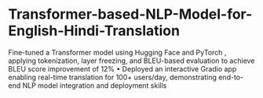 # Transformer-based-NLP-Model-for-English-Hindi-Translation
Fine-tuned a Transformer model  using Hugging Face and PyTorch , applying tokenization, layer freezing, and BLEU-based evaluation to achieve BLEU score improvement of 12% • Deployed an interactive Gradio app enabling real-time translation for 100+ users/day, demonstrating end-to-end NLP model integration and deployment skills


